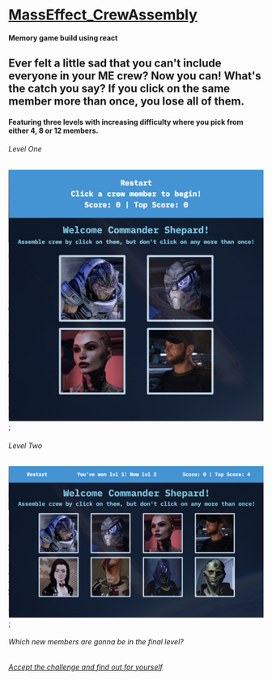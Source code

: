 # [MassEffect_CrewAssembly](/)

#### Memory game build using react

## Ever felt a little sad that you can't include everyone in your ME crew? Now you can! What's the catch you say? If you click on the same member more than once, you lose all of them.

#### Featuring three levels with increasing difficulty where you pick from either 4, 8 or 12 members.

###### Level One
<img src="./pics/lvl1.png" alt="scrapePic" width="800"/>;

###### Level Two
<img src="./pics/lvl2.png" alt="scrapePic" width="800"/>;

###### Which new members are gonna be in the final level?
###### [Accept the challenge and find out for yourself](/)
